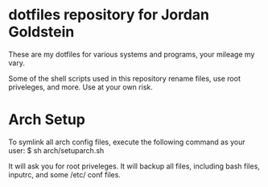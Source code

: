 # dotfiles repository for Jordan Goldstein
These are my dotfiles for various systems and programs, your mileage my vary.

Some of the shell scripts used in this repository rename files, use root 
priveleges, and more. Use at your own risk.

# Arch Setup
To symlink all arch config files, execute the following command as your user:
	$ sh arch/setuparch.sh

It will ask you for root priveleges.
It will backup all files, including bash files, inputrc, and some /etc/ conf files.
